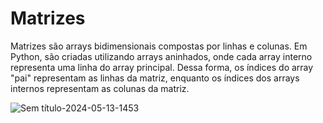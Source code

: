 # **Matrizes**

Matrizes são arrays bidimensionais compostas por linhas e colunas. Em Python, são criadas utilizando arrays aninhados, onde cada array interno representa uma linha do array principal. Dessa forma, os índices do array "pai" representam as linhas da matriz, enquanto os índices dos arrays internos representam as colunas da matriz.

![Sem título-2024-05-13-1453](https://github.com/FlavioCastr00/Estudos-De-Casos/assets/154934234/8b1ad300-5cf2-4331-adaf-7f6c1f7d4297)
